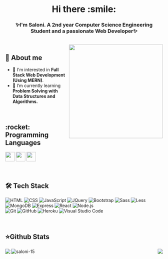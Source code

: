 
<h1 align="center"><b> Hi there :smile: </b></h1>
<h3 align="center"><b>✨I'm Saloni. A 2nd year Computer Science Engineering Student and a passionate Web Developer✨</b></h3>
<br />
<img src="https://image.freepik.com/free-vector/software-development-team-abstract-concept-illustration-remote-teamwork-digital-team-demand-professional-certified-software-developer-hire-outsource-company_335657-932.jpg" width=300 align="right">


<h2><b>🌟 About me  </b></h2>
<ul>
 <li>🎇 I'm interested in <b>Full Stack Web Development (Using MERN)</b>.</li>
 <li>🌱 I’m currently learning <b>Problem Solving with Data Structures and Algorithms.</b></li>
</ul>

<br />
<p align="left">
<h2><b>:rocket: Programming Languages  </b></h2>

<img src="https://raw.githubusercontent.com/coderjojo/coderjojo/master/img/cpp.png" width=30> <img src="https://www.pngkit.com/png/full/101-1010012_c-programming-icon-c-programming-language-logo.png" width=30> <img src="https://camo.githubusercontent.com/9496882abd182958bcea4238ab44f7eb8928d7a4144c150f18f6c55ceb9b4490/68747470733a2f2f6564656e742e6769746875622e696f2f537570657254696e7949636f6e732f696d616765732f7376672f6a6176617363726970742e737667" width=30>
</p>

<br />
<p align="left">
<h2><b>🛠 Tech Stack  </b></h2>

  ![HTML](https://img.shields.io/badge/-HTML-333333?style=flat&logo=HTML5)
  ![CSS](https://img.shields.io/badge/-CSS-333333?style=flat&logo=CSS3&logoColor=1572B6)
  ![JavaScript](https://img.shields.io/badge/-JavaScript-333333?style=flat&logo=javascript)
  ![JQuery](https://img.shields.io/badge/-JQuery-333333?style=flat&logo=jquery&logoColor=0769ad)
  ![Bootstrap](https://img.shields.io/badge/-Bootstrap-333333?style=flat&logo=bootstrap&logoColor=563D7C)
  ![Sass](https://img.shields.io/badge/-Sass-333333?style=flat&logo=sass&logoColor=cc6699)
  ![Less](https://img.shields.io/badge/-Less-333333?style=flat&logo=less&logoColor=428bca)
  <br>
  ![MongoDB](https://img.shields.io/badge/-MongoDB-333333?style=flat&logo=mongodb)
  ![Express](https://img.shields.io/badge/-ExpressJS-333333?style=flat&logo=express)
  ![React](https://img.shields.io/badge/-React-333333?style=flat&logo=react)
  ![Node.js](https://img.shields.io/badge/-Node.js-333333?style=flat&logo=node.js)
  <br>
  ![Git](https://img.shields.io/badge/-Git-333333?style=flat&logo=git)
  ![GitHub](https://img.shields.io/badge/-GitHub-333333?style=flat&logo=github)
  ![Heroku](https://img.shields.io/badge/-Heroku-333333?style=flat&logo=heroku&logoColor=6567a5)
  ![Visual Studio Code](https://img.shields.io/badge/-Visual%20Studio%20Code-333333?style=flat&logo=visual-studio-code&logoColor=007ACC)
</p>

<br />
<h2><b>⭐Github Stats</b></h2>
<a align="center" href="https://github.com/saloni-15/saloni-15">
  <img align="left" src="https://github-readme-stats.vercel.app/api?username=saloni-15&show_icons=true&theme=algolia&repo=saloni-15" />
  <img align="right" src="https://github-readme-stats.vercel.app/api/top-langs/?username=saloni-15&show_icons=true&theme=algolia&repo=saloni-15" />
  <img align="left" src="https://github-readme-streak-stats.herokuapp.com/?user=saloni-15&theme=algolia" alt="saloni-15" /></p>
<div style="font-weight: 800;">
</a>

<br>
